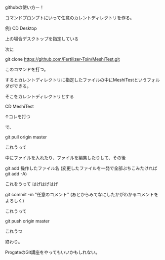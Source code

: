 githubの使い方ー！

コマンドプロンプトにいって任意のカレントディレクトリを作る。 

例) CD Desktop 

上の場合デスクトップを指定している 

次に 

git clone https://github.com/Fertilizer-Toin/MeshiTest.git 

このコマンドを打つ。 

するとカレントディレクトリに指定したファイルの中にMeshiTestというフォルダができる。  

そこをカレントディレクトリとする  

CD MeshiTest 

↑コレを打つ 

で、 

git pull origin master 

これうって 

中にファイルを入れたり、ファイルを編集したりして、その後 

git add 操作したファイル名 (変更したファイルを一発で全部ぶちこみたければgit add -A)

これをうって 
はげはげはげ

git commit -m "任意のコメント" (あとからみてなにしたかがわかるコメントをよろしく)

これうって 

git push origin master 

これうつ 

終わり。 

ProgateのGit講座をやってもいいかもしれない。